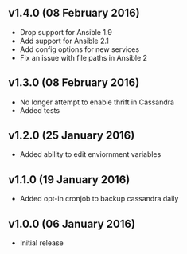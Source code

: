 v1.4.0 (08 February 2016)
------------------------
 * Drop support for Ansible 1.9
 * Add support for Ansible 2.1
 * Add config options for new services
 * Fix an issue with file paths in Ansible 2

v1.3.0 (08 February 2016)
------------------------
 * No longer attempt to enable thrift in Cassandra
 * Added tests

v1.2.0 (25 January 2016)
------------------------
 * Added ability to edit enviornment variables

v1.1.0 (19 January 2016)
------------------------
 * Added opt-in cronjob to backup cassandra daily

v1.0.0 (06 January 2016)
------------------------
 * Initial release
